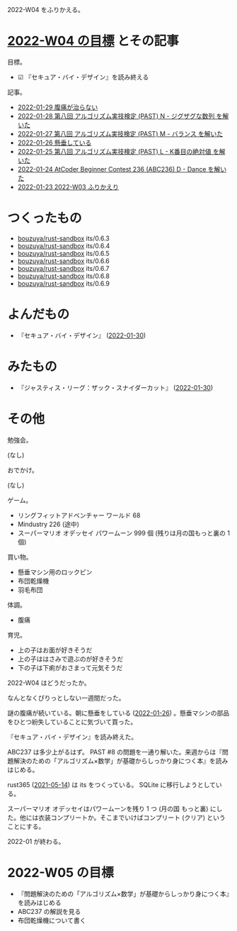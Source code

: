 2022-W04 をふりかえる。

# [2022-W04 の目標][2022-01-23] とその記事

目標。

- ☑ 『セキュア・バイ・デザイン』を読み終える

記事。

- [2022-01-29 腹痛が治らない][2022-01-29]
- [2022-01-28 第八回 アルゴリズム実技検定 (PAST) N - ジグザグな数列 を解いた][2022-01-28]
- [2022-01-27 第八回 アルゴリズム実技検定 (PAST) M - バランス を解いた][2022-01-27]
- [2022-01-26 懸垂している][2022-01-26]
- [2022-01-25 第八回 アルゴリズム実技検定 (PAST) L - K番目の絶対値 を解いた][2022-01-25]
- [2022-01-24 AtCoder Beginner Contest 236 (ABC236) D - Dance を解いた][2022-01-24]
- [2022-01-23 2022-W03 ふりかえり][2022-01-23]

# つくったもの

- [bouzuya/rust-sandbox] its/0.6.3
- [bouzuya/rust-sandbox] its/0.6.4
- [bouzuya/rust-sandbox] its/0.6.5
- [bouzuya/rust-sandbox] its/0.6.6
- [bouzuya/rust-sandbox] its/0.6.7
- [bouzuya/rust-sandbox] its/0.6.8
- [bouzuya/rust-sandbox] its/0.6.9

# よんだもの

- 『セキュア・バイ・デザイン』 ([2022-01-30])

# みたもの

- 『ジャスティス・リーグ：ザック・スナイダーカット』 ([2022-01-30])

# その他

勉強会。

(なし)

おでかけ。

(なし)

ゲーム。

- リングフィットアドベンチャー ワールド 68
- Mindustry 226 (途中)
- スーパーマリオ オデッセイ パワームーン 999 個 (残りは月の国もっと裏の 1 個)

買い物。

- 懸垂マシン用のロックピン
- 布団乾燥機
- 羽毛布団

体調。

- 腹痛

育児。

- 上の子はお面が好きそうだ
- 上の子ははさみで遊ぶのが好きそうだ
- 下の子は下痢がおさまって元気そうだ

2022-W04 はどうだったか。

なんとなくぴりっとしない一週間だった。

謎の腹痛が続いている。朝に懸垂をしている ([2022-01-26]) 。懸垂マシンの部品をひとつ紛失していることに気づいて買った。

『セキュア・バイ・デザイン』を読み終えた。

ABC237 は多少上がるはず。 PAST #8 の問題を一通り解いた。来週からは『問題解決のための「アルゴリズム×数学」が基礎からしっかり身につく本』を読みはじめる。

rust365 ([2021-05-14]) は its をつくっている。 SQLite に移行しようとしている。

スーパーマリオ オデッセイはパワームーンを残り 1 つ (月の国 もっと裏) にした。他には衣装コンプリートか。そこまでいけばコンプリート (クリア) ということにする。

2022-01 が終わる。

# 2022-W05 の目標

- 『問題解決のための「アルゴリズム×数学」が基礎からしっかり身につく本』を読みはじめる
- ABC237 の解説を見る
- 布団乾燥機について書く

[2021-05-14]: https://blog.bouzuya.net/2021/05/14/
[2022-01-23]: https://blog.bouzuya.net/2022/01/23/
[2022-01-24]: https://blog.bouzuya.net/2022/01/24/
[2022-01-25]: https://blog.bouzuya.net/2022/01/25/
[2022-01-26]: https://blog.bouzuya.net/2022/01/26/
[2022-01-27]: https://blog.bouzuya.net/2022/01/27/
[2022-01-28]: https://blog.bouzuya.net/2022/01/28/
[2022-01-29]: https://blog.bouzuya.net/2022/01/29/
[2022-01-30]: https://blog.bouzuya.net/2022/01/30/
[bouzuya/rust-sandbox]: https://github.com/bouzuya/rust-sandbox
